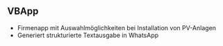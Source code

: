 ## VBApp
- Firmenapp mit Auswahlmöglichkeiten bei Installation von PV-Anlagen
- Generiert strukturierte Textausgabe in WhatsApp
